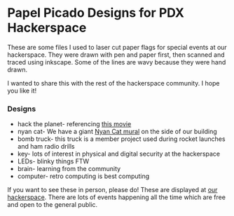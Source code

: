 # Papel Picado Designs for PDX Hackerspace

These are some files I used to laser cut paper flags for special events at our hackerspace. They were drawn with pen and paper first, then scanned and traced using inkscape. Some of the lines are wavy because they were hand drawn. 

I wanted to share this with the rest of the hackerspace community. I hope you like it!

### Designs

  * hack the planet- referencing [this movie](https://en.wikipedia.org/wiki/Hackers_(film) "Hackers")
  * nyan cat- We have a giant [Nyan Cat mural](nyancatmural.jpg "mural") on the side of our building
  * bomb truck- this truck is a member project used during rocket launches and ham radio drills
  * key- lots of interest in physical and digital security at the hackerspace
  * LEDs- blinky things FTW
  * brain- learning from the community
  * computer- retro computing is best computing
  
If you want to see these in person, please do! These are displayed at [our hackerspace](http://pdxhackerspace.org "PDX Hackerspace"). There are lots of events happening all the time which are free and open to the general public. 
